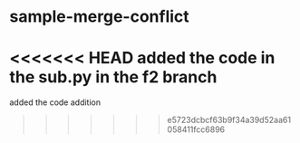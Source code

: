 # sample-merge-conflict
<<<<<<< HEAD
added the code in the sub.py in the f2 branch
=======
added the code addition
>>>>>>> e5723dcbcf63b9f34a39d52aa61058411fcc6896
